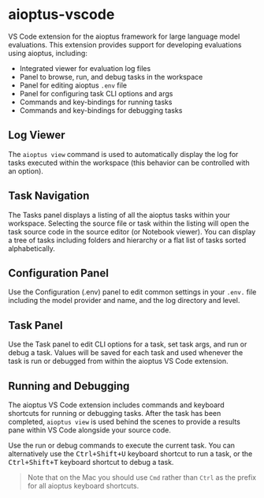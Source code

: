 # aioptus-vscode

VS Code extension for the aioptus framework for large language model evaluations. This extension provides support for developing evaluations using aioptus, including:

- Integrated viewer for evaluation log files
- Panel to browse, run, and debug tasks in the workspace
- Panel for editing aioptus `.env` file
- Panel for configuring task CLI options and args
- Commands and key-bindings for running tasks
- Commands and key-bindings for debugging tasks

## Log Viewer

The `aioptus view` command is used to automatically display the log for tasks executed within the workspace (this behavior can be controlled with an option).

## Task Navigation

The Tasks panel displays a listing of all the aioptus tasks within your workspace. Selecting the source file or task within the listing will open the task source code in the source editor (or Notebook viewer). You can display a tree of tasks including folders and hierarchy or a flat list of tasks sorted alphabetically.

## Configuration Panel

Use the Configuration (.env) panel to edit common settings in your `.env.` file including the model provider and name, and the log directory and level.

## Task Panel

Use the Task panel to edit CLI options for a task, set task args, and run or debug a task. Values will be saved for each task and used whenever the task is run or debugged from within the aioptus VS Code extension.

## Running and Debugging

The aioptus VS Code extension includes commands and keyboard shortcuts for running or debugging tasks. After the task has been completed, `aioptus view` is used behind the scenes to provide a results pane within VS Code alongside your source code.

Use the run or debug commands to execute the current task. You can alternatively use the <kbd>Ctrl+Shift+U</kbd> keyboard shortcut to run a task, or the <kbd>Ctrl+Shift+T</kbd> keyboard shortcut to debug a task.

> Note that on the Mac you should use `Cmd` rather than `Ctrl` as the prefix for all aioptus keyboard shortcuts.


